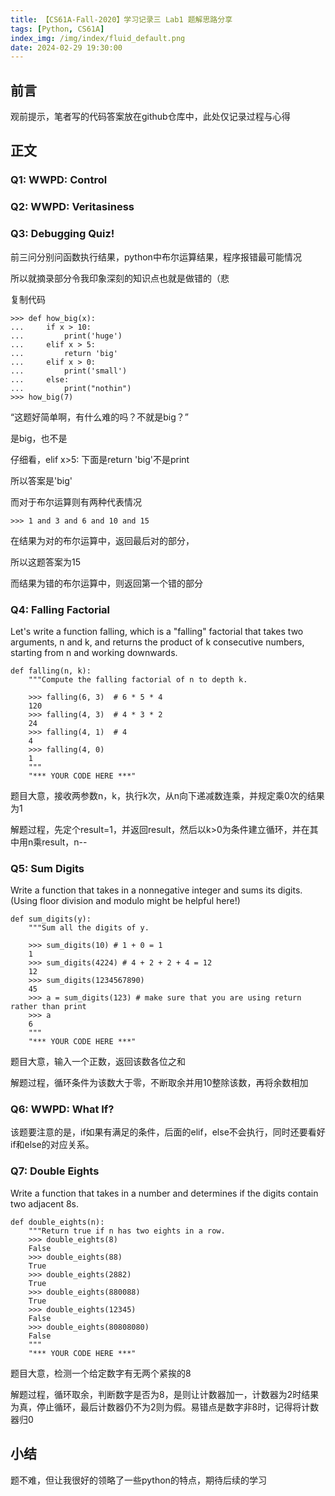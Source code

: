 ```yaml
---
title: 【CS61A-Fall-2020】学习记录三 Lab1 题解思路分享
tags: [Python, CS61A]
index_img: /img/index/fluid_default.png
date: 2024-02-29 19:30:00
---
```

## 前言
观前提示，笔者写的代码答案放在github仓库中，此处仅记录过程与心得

## 正文
### Q1: WWPD: Control
### Q2: WWPD: Veritasiness
### Q3: Debugging Quiz!
前三问分别问函数执行结果，python中布尔运算结果，程序报错最可能情况

所以就摘录部分令我印象深刻的知识点也就是做错的（悲

复制代码
```
>>> def how_big(x):
...     if x > 10:
...         print('huge')
...     elif x > 5:
...         return 'big'
...     elif x > 0:
...         print('small')
...     else:
...         print("nothin")
>>> how_big(7)
```

“这题好简单啊，有什么难的吗？不就是big？”

是big，也不是

仔细看，elif x>5: 下面是return 'big'不是print

所以答案是'big'

 

而对于布尔运算则有两种代表情况
```
>>> 1 and 3 and 6 and 10 and 15
```
在结果为对的布尔运算中，返回最后对的部分，

所以这题答案为15

而结果为错的布尔运算中，则返回第一个错的部分

 

### Q4: Falling Factorial
Let's write a function falling, which is a "falling" factorial that takes two arguments, n and k, and returns the product of k consecutive numbers, starting from n and working downwards.

```
def falling(n, k):
    """Compute the falling factorial of n to depth k.

    >>> falling(6, 3)  # 6 * 5 * 4
    120
    >>> falling(4, 3)  # 4 * 3 * 2
    24
    >>> falling(4, 1)  # 4
    4
    >>> falling(4, 0)
    1
    """
    "*** YOUR CODE HERE ***"
```
题目大意，接收两参数n，k，执行k次，从n向下递减数连乘，并规定乘0次的结果为1

解题过程，先定个result=1，并返回result，然后以k>0为条件建立循环，并在其中用n乘result，n--

 

### Q5: Sum Digits
Write a function that takes in a nonnegative integer and sums its digits. (Using floor division and modulo might be helpful here!)

```
def sum_digits(y):
    """Sum all the digits of y.

    >>> sum_digits(10) # 1 + 0 = 1
    1
    >>> sum_digits(4224) # 4 + 2 + 2 + 4 = 12
    12
    >>> sum_digits(1234567890)
    45
    >>> a = sum_digits(123) # make sure that you are using return rather than print
    >>> a
    6
    """
    "*** YOUR CODE HERE ***"
```
题目大意，输入一个正数，返回该数各位之和

解题过程，循环条件为该数大于零，不断取余并用10整除该数，再将余数相加

 

### Q6: WWPD: What If?
该题要注意的是，if如果有满足的条件，后面的elif，else不会执行，同时还要看好if和else的对应关系。

 
### Q7: Double Eights
Write a function that takes in a number and determines if the digits contain two adjacent 8s.

```
def double_eights(n):
    """Return true if n has two eights in a row.
    >>> double_eights(8)
    False
    >>> double_eights(88)
    True
    >>> double_eights(2882)
    True
    >>> double_eights(880088)
    True
    >>> double_eights(12345)
    False
    >>> double_eights(80808080)
    False
    """
    "*** YOUR CODE HERE ***"
```
题目大意，检测一个给定数字有无两个紧挨的8

解题过程，循环取余，判断数字是否为8，是则让计数器加一，计数器为2时结果为真，停止循环，最后计数器仍不为2则为假。易错点是数字非8时，记得将计数器归0

## 小结
题不难，但让我很好的领略了一些python的特点，期待后续的学习